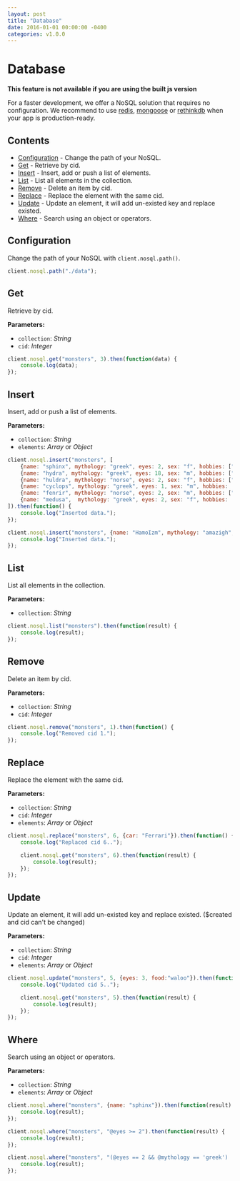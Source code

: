 ```yaml
---
layout: post
title: "Database"
date: 2016-01-01 00:00:00 -0400
categories: v1.0.0
---
```

# Database

**This feature is not available if you are using the built js version**

For a faster development, we offer a NoSQL solution that requires no configuration. We recommend to use [redis](https://github.com/NodeRedis/node_redis), [mongoose](https://github.com/Automattic/mongoose) or [rethinkdb](https://github.com/rethinkdb/rethinkdb) when your app is production-ready.

## Contents

- [Configuration](#configuration) - Change the path of your NoSQL.
- [Get](#get) - Retrieve by cid.
- [Insert](#insert) - Insert, add or push a list of elements.
- [List](#list) - List all elements in the collection.
- [Remove](#remove) - Delete an item by cid.
- [Replace](#replace) - Replace the element with the same cid.
- [Update](#update) - Update an element, it will add un-existed key and replace existed.
- [Where](#where) - Search using an object or operators.

## Configuration

Change the path of your NoSQL with ``client.nosql.path()``.

~~~ javascript
client.nosql.path("./data");
~~~

## Get

Retrieve by cid.

**Parameters:**

- ``collection``: _String_
- ``cid``: _Integer_

~~~ javascript
client.nosql.get("monsters", 3).then(function(data) {
    console.log(data);
});
~~~

## Insert

Insert, add or push a list of elements.

**Parameters:**

- ``collection``: _String_
- ``elements``: _Array_ or _Object_

~~~ javascript
client.nosql.insert("monsters", [
    {name: "sphinx", mythology: "greek", eyes: 2, sex: "f", hobbies: ["riddles","sitting","being a wonder"]},
    {name: "hydra", mythology: "greek", eyes: 18, sex: "m", hobbies: ["coiling","terrorizing","growing"]},
    {name: "huldra", mythology: "norse", eyes: 2, sex: "f", hobbies: ["luring","terrorizing"]},
    {name: "cyclops", mythology: "greek", eyes: 1, sex: "m", hobbies: ["staring","terrorizing"]},
    {name: "fenrir", mythology: "norse", eyes: 2, sex: "m", hobbies: ["growing","god-killing"]},
    {name: "medusa",  mythology: "greek", eyes: 2, sex: "f", hobbies: ["coiling","staring"]}
]).then(function() {
    console.log("Inserted data.");
});

client.nosql.insert("monsters", {name: "HamoIzm", mythology: "amazigh", eyes: 2, sex: "m", hobbies: ["riddles","hunting"]}).then(function() {
    console.log("Inserted data.");
});
~~~

## List

List all elements in the collection.

**Parameters:**

- ``collection``: _String_

~~~ javascript
client.nosql.list("monsters").then(function(result) {
    console.log(result);
});
~~~

## Remove

Delete an item by cid.

**Parameters:**

- ``collection``: _String_
- ``cid``: _Integer_

~~~ javascript
client.nosql.remove("monsters", 1).then(function() {
    console.log("Removed cid 1.");
});
~~~

## Replace

Replace the element with the same cid.

**Parameters:**

- ``collection``: _String_
- ``cid``: _Integer_
- ``elements``: _Array_ or _Object_

~~~ javascript
client.nosql.replace("monsters", 6, {car: "Ferrari"}).then(function() {
    console.log("Replaced cid 6..");

    client.nosql.get("monsters", 6).then(function(result) {
        console.log(result);
    });
});
~~~

## Update

Update an element, it will add un-existed key and replace existed. ($created and cid can't be changed)

**Parameters:**

- ``collection``: _String_
- ``cid``: _Integer_
- ``elements``: _Array_ or _Object_

~~~ javascript
client.nosql.update("monsters", 5, {eyes: 3, food:"waloo"}).then(function() {
    console.log("Updated cid 5..");

    client.nosql.get("monsters", 5).then(function(result) {
        console.log(result);
    });
});
~~~

## Where

Search using an object or operators.

**Parameters:**

- ``collection``: _String_
- ``elements``: _Array_ or _Object_

~~~ javascript
client.nosql.where("monsters", {name: "sphinx"}).then(function(result) {
    console.log(result);
});

client.nosql.where("monsters", "@eyes >= 2").then(function(result) {
    console.log(result);
});

client.nosql.where("monsters", "(@eyes == 2 && @mythology == 'greek') || (@mythology == 'amazing')").then(function(result) {
    console.log(result);
});
~~~
